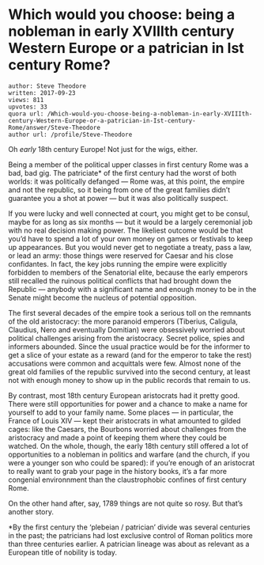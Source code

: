 # Which would you choose: being a nobleman in early XVIIIth century Western Europe or a patrician in Ist century Rome?

	author: Steve Theodore
	written: 2017-09-23
	views: 811
	upvotes: 33
	quora url: /Which-would-you-choose-being-a-nobleman-in-early-XVIIIth-century-Western-Europe-or-a-patrician-in-Ist-century-Rome/answer/Steve-Theodore
	author url: /profile/Steve-Theodore


Oh _early_  18th century Europe! Not just for the wigs, either.

Being a member of the political upper classes in first century Rome was a bad, bad gig. The patriciate* of the first century had the worst of both worlds: it was politically defanged — Rome was, at this point, the empire and not the republic, so it being from one of the great families didn’t guarantee you a shot at power — but it was also politically suspect.

If you were lucky and well connected at court, you might get to be consul, maybe for as long as six months — but it would be a largely ceremonial job with no real decision making power. The likeliest outcome would be that you’d have to spend a lot of your own money on games or festivals to keep up appearances. But you would never get to negotiate a treaty, pass a law, or lead an army: those things were reserved for Caesar and his close confidantes. In fact, the key jobs running the empire were explicitly forbidden to members of the Senatorial elite, because the early emperors still recalled the ruinous political conflicts that had brought down the Republic — anybody with a significant name and enough money to be in the Senate might become the nucleus of potential opposition.

The first several decades of the empire took a serious toll on the remnants of the old aristocracy: the more paranoid emperors (Tiberius, Caligula, Claudius, Nero and eventually Domitian) were obsessively worried about political challenges arising from the aristocracy. Secret police, spies and informers abounded. Since the usual practice would be for the informer to get a slice of your estate as a reward (and for the emperor to take the rest) accusations were common and acquittals were few. Almost none of the great old families of the republic survived into the second century, at least not with enough money to show up in the public records that remain to us.

By contrast, most 18th century European aristocrats had it pretty good. There were still opportunities for power and a chance to make a name for yourself to add to your family name. Some places — in particular, the France of Louis XIV — kept their aristocrats in what amounted to gilded cages: like the Caesars, the Bourbons worried about challenges from the aristocracy and made a point of keeping them where they could be watched. On the whole, though, the early 18th century still offered a lot of opportunities to a nobleman in politics and warfare (and the church, if you were a younger son who could be spared): if you’re enough of an aristocrat to really want to grab your page in the history books, it’s a far more congenial environnment than the claustrophobic confines of first century Rome.

On the other hand after, say, 1789 things are not quite so rosy. But that’s another story.



*By the first century the ‘plebeian / patrician’ divide was several centuries in the past; the patricians had lost exclusive control of Roman politics more than three centuries earlier. A patrician lineage was about as relevant as a European title of nobility is today.

